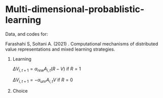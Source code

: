 # Multi-dimensional-probablistic-learning
Data, and codes for:

Farashahi S, Soltani A. (2021) . Computational mechanisms of distributed value representations and mixed learning strategies.


1. Learning

	$\Delta V_{i, t+1} = \alpha_{rew}A_{i,t}(R-V)$ if $R=1$

	$\Delta V_{i, t+1} = -\alpha_{unr}A_{i,t}V$ if $R=0$

2. Choice

